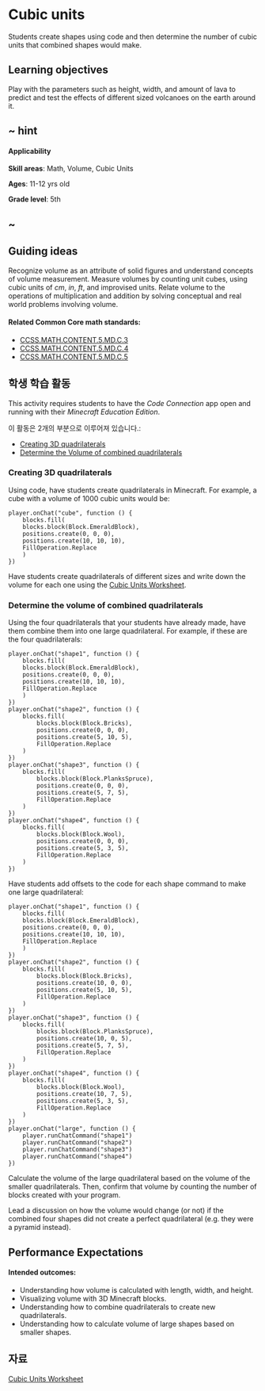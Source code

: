 # Cubic units

Students create shapes using code and then determine the number of cubic units that combined shapes would make.

## Learning objectives

Play with the parameters such as height, width, and amount of lava to predict and test the effects of different sized volcanoes on the earth around it.

## ~ hint

#### Applicability

**Skill areas**: Math, Volume, Cubic Units

**Ages**: 11-12 yrs old

**Grade level**: 5th

## ~

## Guiding ideas

Recognize volume as an attribute of solid figures and understand concepts of volume measurement. Measure volumes by counting unit cubes, using cubic units of *cm*, *in*, *ft*, and improvised units. Relate volume to the operations of multiplication and addition by solving conceptual and real world problems involving volume.

#### Related Common Core math standards:

* [CCSS.MATH.CONTENT.5.MD.C.3](http://www.corestandards.org/Math/Content/5/MD/C/3)
* [CCSS.MATH.CONTENT.5.MD.C.4](http://www.corestandards.org/Math/Content/5/MD/C/4)
* [CCSS.MATH.CONTENT.5.MD.C.5](http://www.corestandards.org/Math/Content/5/MD/C/5)

## 학생 학습 활동

This activity requires students to have the *Code Connection* app open and running with their *Minecraft Education Edition*.

이 활동은 2개의 부분으로 이루어져 있습니다.:

* [Creating 3D quadrilaterals](#creating-3d-quadrilaterals)
* [Determine the Volume of combined quadrilaterals](#determine-the-volume-of-combined-quadrilaterals)

### Creating 3D quadrilaterals

Using code, have students create quadrilaterals in Minecraft. For example, a cube with a volume of 1000 cubic units would be:

```blocks
player.onChat("cube", function () {
    blocks.fill(
    blocks.block(Block.EmeraldBlock),
    positions.create(0, 0, 0),
    positions.create(10, 10, 10),
    FillOperation.Replace
    )
})
```

Have students create quadrilaterals of different sizes and write down the volume for each one using the [Cubic Units Worksheet](/lessons/cubic/worksheet).

### Determine the volume of combined quadrilaterals

Using the four quadrilaterals that your students have already made, have them combine them into one large quadrilateral. For example, if these are the four quadrilaterals:

```blocks
player.onChat("shape1", function () {
    blocks.fill(
    blocks.block(Block.EmeraldBlock),
    positions.create(0, 0, 0),
    positions.create(10, 10, 10),
    FillOperation.Replace
    )
})
player.onChat("shape2", function () {
    blocks.fill(
        blocks.block(Block.Bricks),
        positions.create(0, 0, 0),
        positions.create(5, 10, 5),
        FillOperation.Replace
    )
})
player.onChat("shape3", function () {
    blocks.fill(
        blocks.block(Block.PlanksSpruce),
        positions.create(0, 0, 0),
        positions.create(5, 7, 5),
        FillOperation.Replace
    )
})
player.onChat("shape4", function () {
    blocks.fill(
        blocks.block(Block.Wool),
        positions.create(0, 0, 0),
        positions.create(5, 3, 5),
        FillOperation.Replace
    )
})
```

Have students add offsets to the code for each shape command to make one large quadrilateral:

```blocks
player.onChat("shape1", function () {
    blocks.fill(
    blocks.block(Block.EmeraldBlock),
    positions.create(0, 0, 0),
    positions.create(10, 10, 10),
    FillOperation.Replace
    )
})
player.onChat("shape2", function () {
    blocks.fill(
        blocks.block(Block.Bricks),
        positions.create(10, 0, 0),
        positions.create(5, 10, 5),
        FillOperation.Replace
    )
})
player.onChat("shape3", function () {
    blocks.fill(
        blocks.block(Block.PlanksSpruce),
        positions.create(10, 0, 5),
        positions.create(5, 7, 5),
        FillOperation.Replace
    )
})
player.onChat("shape4", function () {
    blocks.fill(
        blocks.block(Block.Wool),
        positions.create(10, 7, 5),
        positions.create(5, 3, 5),
        FillOperation.Replace
    )
})
player.onChat("large", function () {
    player.runChatCommand("shape1")
    player.runChatCommand("shape2")
    player.runChatCommand("shape3")
    player.runChatCommand("shape4")
})
```

Calculate the volume of the large quadrilateral based on the volume of the smaller quadrilaterals. Then, confirm that volume by counting the number of blocks created with your program.

Lead a discussion on how the volume would change (or not) if the combined four shapes did not create a perfect quadrilateral (e.g. they were a pyramid instead).

## Performance Expectations

#### Intended outcomes:

* Understanding how volume is calculated with length, width, and height.
* Visualizing volume with 3D Minecraft blocks.
* Understanding how to combine quadrilaterals to create new quadrilaterals.
* Understanding how to calculate volume of large shapes based on smaller shapes.

## 자료

[Cubic Units Worksheet](/lessons/cubic/worksheet)